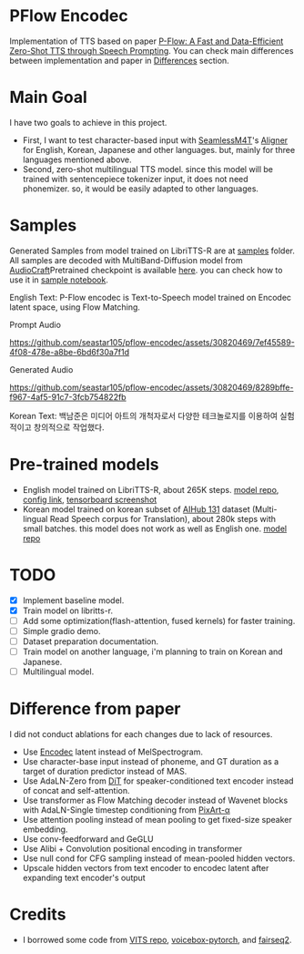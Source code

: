 # PFlow Encodec

Implementation of TTS based on paper [P-Flow: A Fast and Data-Efficient Zero-Shot TTS through Speech Prompting](https://openreview.net/pdf?id=zNA7u7wtIN). You can check main differences between implementation and paper in [Differences](#difference-from-paper) section.

# Main Goal

I have two goals to achieve in this project.

- First, I want to test character-based input with [SeamlessM4T](https://arxiv.org/abs/2308.11596)'s [Aligner](https://github.com/facebookresearch/seamless_communication/blob/main/docs/m4t/unity2_aligner_README.md) for English, Korean, Japanese and other languages. but, mainly for three languages mentioned above.
- Second, zero-shot multilingual TTS model. since this model will be trained with sentencepiece tokenizer input, it does not need phonemizer. so, it would be easily adapted to other languages.

# Samples

Generated Samples from model trained on LibriTTS-R are at [samples](https://github.com/seastar105/pflow-encodec/tree/main/samples) folder. All samples are decoded with MultiBand-Diffusion model from [AudioCraft](https://github.com/facebookresearch/audiocraft/blob/main/docs/MBD.md)Pretrained checkpoint is available [here](https://huggingface.co/seastar105/pflow-encodec-libritts/tree/main). you can check how to use it in [sample notebook](https://github.com/seastar105/pflow-encodec/blob/main/notebooks/generate.ipynb).

English Text: P-Flow encodec is Text-to-Speech model trained on Encodec latent space, using Flow Matching.

Prompt Audio

https://github.com/seastar105/pflow-encodec/assets/30820469/7ef45589-4f08-478e-a8be-6bd6f30a7f1d

Generated Audio

https://github.com/seastar105/pflow-encodec/assets/30820469/8289bffe-f967-4af5-91c7-3fcb754822fb

Korean Text: 백남준은 미디어 아트의 개척자로서 다양한 테크놀로지를 이용하여 실험적이고 창의적으로 작업했다.

# Pre-trained models

- English model trained on LibriTTS-R, about 265K steps. [model repo](https://huggingface.co/seastar105/pflow-encodec-libritts), [config link](https://github.com/seastar105/pflow-encodec/blob/main/configs/experiment/libritts_base.yaml), [tensorboard screenshot](https://github.com/seastar105/pflow-encodec/blob/main/screenshots/pflow_libri_tb.png)
- Korean model trained on korean subset of [AIHub 131](https://aihub.or.kr/aihubdata/data/view.do?currMenu=115&topMenu=100&aihubDataSe=data&dataSetSn=71524) dataset (Multi-lingual Read Speech corpus for Translation), about 280k steps with small batches. this model does not work as well as English one. [model repo](https://huggingface.co/seastar105/pflow-encodec-aihub-libri-korean)

# TODO

- [x] Implement baseline model.
- [x] Train model on libritts-r.
- [ ] Add some optimization(flash-attention, fused kernels) for faster training.
- [ ] Simple gradio demo.
- [ ] Dataset preparation documentation.
- [ ] Train model on another language, i'm planning to train on Korean and Japanese.
- [ ] Multilingual model.

# Difference from paper

I did not conduct ablations for each changes due to lack of resources.

- Use [Encodec](https://github.com/facebookresearch/audiocraft/blob/main/docs/ENCODEC.md) latent instead of MelSpectrogram.
- Use character-base input instead of phoneme, and GT duration as a target of duration predictor instead of MAS.
- Use AdaLN-Zero from [DiT](https://arxiv.org/abs/2212.09748) for speaker-conditioned text encoder instead of concat and self-attention.
- Use transformer as Flow Matching decoder instead of Wavenet blocks with AdaLN-Single timestep conditioning from [PixArt-α](https://arxiv.org/abs/2310.00426)
- Use attention pooling instead of mean pooling to get fixed-size speaker embedding.
- Use conv-feedforward and GeGLU
- Use Alibi + Convolution positional encoding in transformer
- Use null cond for CFG sampling instead of mean-pooled hidden vectors.
- Upscale hidden vectors from text encoder to encodec latent after expanding text encoder's output

# Credits

- I borrowed some code from [VITS repo](https://github.com/jaywalnut310/vits), [voicebox-pytorch](https://github.com/lucidrains/voicebox-pytorch), and [fairseq2](https://github.com/facebookresearch/fairseq2).
